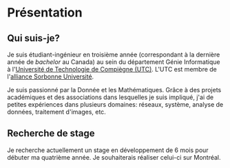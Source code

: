 # Présentation


## Qui suis-je?

Je suis étudiant-ingénieur en troisième année (correspondant à la dernière année de *bachelor* au Canada) au sein du département Génie Informatique à l'[Université de Technologie de Compiègne (UTC)](https://www.utc.fr/). L'UTC est membre de l'[alliance Sorbonne Université](https://www.sorbonne-universite.fr/universite/nous-connaitre/alliance-sorbonne-universite). 

Je suis passionné par la Donnée et les Mathématiques. Grâce à des projets académiques et des associations dans lesquelles je suis impliqué, j'ai de petites expériences dans plusieurs domaines: réseaux, système, analyse de données, traitement d'images, etc.

## Recherche de stage
Je recherche actuellement un stage en développement de 6 mois pour débuter ma quatrième année. Je souhaiterais réaliser celui-ci sur Montréal.
